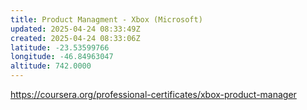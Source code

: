 ```yaml
---
title: Product Managment - Xbox (Microsoft)
updated: 2025-04-24 08:33:49Z
created: 2025-04-24 08:33:06Z
latitude: -23.53599766
longitude: -46.84963047
altitude: 742.0000
---
```


https://coursera.org/professional-certificates/xbox-product-manager